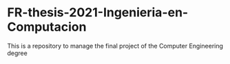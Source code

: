 # FR-thesis-2021-Ingenieria-en-Computacion
This is a repository to manage the final project of the Computer Engineering degree
